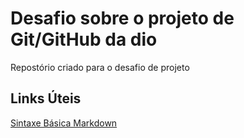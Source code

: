 # Desafio sobre o projeto de Git/GitHub da dio
Repostório criado para o desafio de projeto

## Links Úteis
[Sintaxe Básica Markdown](https://www.markdownguide.org/extended-syntax#:~:text=The%20basic%20Markdown%20syntax%20allows%20you%20to%20create,the%20lines%20before%20and%20after%20the%20code%20block.)
